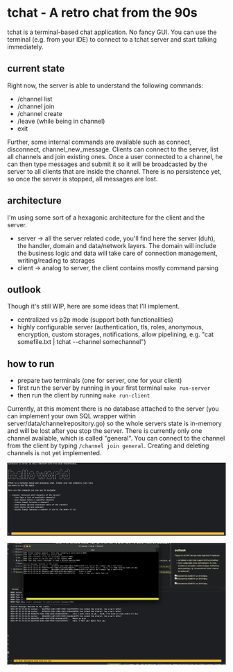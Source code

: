 # tchat - A retro chat from the 90s

tchat is a terminal-based chat application.
No fancy GUI. You can use the terminal (e.g. from your IDE) to connect to a tchat server and start talking immediately.

## current state

Right now, the server is able to understand the following commands:

* /channel list
* /channel join <channel>
* /channel create <channel>
* /leave (while being in channel)
* exit

Further, some internal commands are available such as connect, disconnect, channel_new_message.
Clients can connect to the server, list all channels and join existing ones. Once a user connected to a channel, he
can then type messages and submit it so it will be broadcasted by the server to all clients that are inside the channel.
There is no persistence yet, so once the server is stopped, all messages are lost.

## architecture

I'm using some sort of a hexagonic architecture for the client and the server.

* server -> all the server related code, you'll find here the server (duh), the handler, domain and data/network layers.
  The domain will include the business logic and data will take care of connection management, writing/reading to
  storages
* client -> analog to server, the client contains mostly command parsing

## outlook

Though it's still WIP, here are some ideas that I'll implement.

* centralized vs p2p mode (support both functionalities)
* highly configurable server (authentication, tls, roles, anonymous, encryption, custom storages, notifications, allow
  pipelining, e.g. "cat somefile.txt | tchat --channel somechannel")

## how to run

* prepare two terminals (one for server, one for your client)
* first run the server by running in your first terminal `make run-server`
* then run the client by running `make run-client`

Currently, at this moment there is no database attached to the server (you can implement your own SQL wrapper within
server/data/channelrepository.go)
so the whole servers state is in-memory and will be lost after you stop the server.
There is currently only one channel available, which is called "general". You can connect to the channel from the client
by typing `/channel join general`.
Creating and deleting channels is not yet implemented.

![hello.png](screens/hello.png)

![chatting.png](screens/chatting.png)